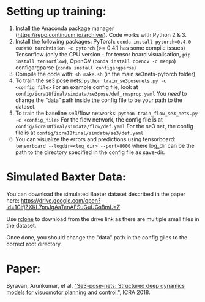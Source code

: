 # Setting up training:
1) Install the Anaconda package manager (https://repo.continuum.io/archive/). Code works with Python 2 & 3.
2) Install the following packages:
     PyTorch: ```conda install pytorch=0.4.0 cuda90 torchvision -c pytorch``` (>= 0.4.1 has some compile issues) 
     Tensorflow (only the CPU version - for tensor board visualisation, ```pip install tensorflow```),
     OpenCV (```conda install opencv -c menpo```)
     configargparse (```conda install configargparse```)
3) Compile the code with: ```sh make.sh``` (in the main se3nets-pytorch folder)
4) To train the se3 pose nets: ```python train_se3posenets.py -c <config_file>```
     For an example config file, look at ```config/icra18final/simdata/se3pose/def_rmsprop.yaml```
     You *need* to change the “data” path inside the config file to be your path to the dataset.
5) To train the baseline se3/flow networks: ```python train_flow_se3_nets.py -c <config_file>```
     For the flow network, the config file is at ```config/icra18final/simdata/flow/def.yaml```
     For the se3 net, the config file is at ```config/icra18final/simdata/se3/def.yaml```
6) You can visualize the errors and predictions using tensorboard:
     ```tensorboard --logdir=<log_dir> --port=8000```
   where log_dir can be the path to the directory specified in the config file as save-dir.

# Simulated Baxter Data:
You can download the simulated Baxter dataset described in the paper here: https://drive.google.com/open?id=1CifjZXKL7pnJgAaTenAFSuGuUGsBmUaZ

Use [rclone](https://rclone.org/drive/) to download from the drive link as there are multiple small files in the dataset.

Once done, you should change the "data" path in the config giles to the correct root directory.

# Paper:
Byravan, Arunkumar, et al. ["Se3-pose-nets: Structured deep dynamics models for visuomotor planning and control."](https://rse-lab.cs.washington.edu/papers/se3posenets_icra18.pdf), ICRA 2018.
